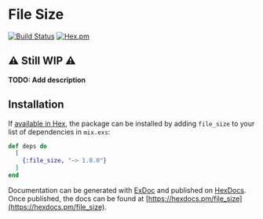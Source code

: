 # File Size

[![Build Status](https://travis-ci.org/tlux/file_size.svg?branch=master)](https://travis-ci.org/tlux/file_size)
[![Hex.pm](https://img.shields.io/hexpm/v/file_size.svg)](https://hex.pm/packages/file_size)


## :warning: Still WIP :warning:

**TODO: Add description**

## Installation

If [available in Hex](https://hex.pm/docs/publish), the package can be installed
by adding `file_size` to your list of dependencies in `mix.exs`:

```elixir
def deps do
  [
    {:file_size, "~> 1.0.0"}
  ]
end
```

Documentation can be generated with [ExDoc](https://github.com/elixir-lang/ex_doc)
and published on [HexDocs](https://hexdocs.pm). Once published, the docs can
be found at [https://hexdocs.pm/file_size](https://hexdocs.pm/file_size).
